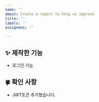 ```yaml
---
name: ''
about: Create a report to help us improve
title: ''
labels: ''
assignees: ''

---
```


## ✨ 제작한 기능 
- 로그인 기능

## 🍀 확인 사항 
- JWT토큰 추가했습니다. 
